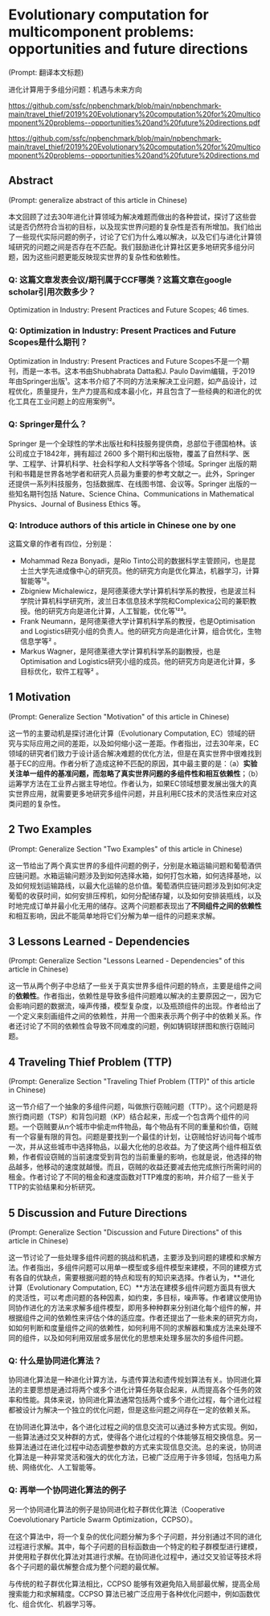 # Evolutionary computation for multicomponent problems: opportunities and future directions

(Prompt: 翻译本文标题)

进化计算用于多组分问题：机遇与未来方向

https://github.com/ssfc/npbenchmark/blob/main/npbenchmark-main/travel_thief/2019%20Evolutionary%20computation%20for%20multicomponent%20problems--opportunities%20and%20future%20directions.pdf

https://github.com/ssfc/npbenchmark/blob/main/npbenchmark-main/travel_thief/2019%20Evolutionary%20computation%20for%20multicomponent%20problems--opportunities%20and%20future%20directions.md

## Abstract

(Prompt: generalize abstract of this article in Chinese)

本文回顾了过去30年进化计算领域为解决难题而做出的各种尝试，探讨了这些尝试是否仍然符合当初的目标，以及现实世界问题的复杂性是否有所增加。我们给出了一些现代实际问题的例子，讨论了它们为什么难以解决，以及它们与进化计算领域研究的问题之间是否存在不匹配。我们鼓励进化计算社区更多地研究多组分问题，因为这些问题更能反映现实世界的复杂性和依赖性。

### Q: 这篇文章发表会议/期刊属于CCF哪类？这篇文章在google scholar引用次数多少？

Optimization in Industry: Present Practices and Future Scopes; 46 times. 

### Q: Optimization in Industry: Present Practices and Future Scopes是什么期刊？

Optimization in Industry: Present Practices and Future Scopes不是一个期刊，而是一本书。这本书由Shubhabrata Datta和J. Paulo Davim编辑，于2019年由Springer出版¹。这本书介绍了不同的方法来解决工业问题，如产品设计，过程优化，质量提升，生产力提高和成本最小化，并且包含了一些经典的和进化的优化工具在工业问题上的应用案例¹²。

### Q: Springer是什么？

Springer 是一个全球性的学术出版社和科技服务提供商，总部位于德国柏林。该公司成立于1842年，拥有超过 2600 多个期刊和出版物，覆盖了自然科学、医学、工程学、计算机科学、社会科学和人文科学等各个领域。Springer 出版的期刊和书籍是世界各地学者和研究人员最为重要的参考文献之一。此外，Springer 还提供一系列科技服务，包括数据库、在线图书馆、会议等。Springer 出版的一些知名期刊包括 Nature、Science China、Communications in Mathematical Physics、Journal of Business Ethics 等。

### Q: Introduce authors of this article in Chinese one by one

这篇文章的作者有四位，分别是：

- Mohammad Reza Bonyadi，是Rio Tinto公司的数据科学主管顾问，也是昆士兰大学先进成像中心的研究员。他的研究方向是优化算法，机器学习，计算智能等¹²。
- Zbigniew Michalewicz，是阿德莱德大学计算机科学系的教授，也是波兰科学院计算机科学研究所，波兰日本信息技术学院和Complexica公司的兼职教授。他的研究方向是进化计算，人工智能，优化等¹²³。
- Frank Neumann，是阿德莱德大学计算机科学系的教授，也是Optimisation and Logistics研究小组的负责人。他的研究方向是进化计算，组合优化，生物信息学等² 。
- Markus Wagner，是阿德莱德大学计算机科学系的副教授，也是Optimisation and Logistics研究小组的成员。他的研究方向是进化计算，多目标优化，软件工程等² 。

## 1 Motivation

(Prompt: Generalize Section "Motivation" of this article in Chinese) 

这一节的主要动机是探讨进化计算（Evolutionary Computation, EC）领域的研究与实际应用之间的差距，以及如何缩小这一差距。作者指出，过去30年来，EC领域的研究者们致力于设计适合解决难题的优化方法，但是在真实世界中很难找到基于EC的应用。作者分析了造成这种不匹配的原因，其中最主要的是：（a）**实验关注单一组件的基准问题，而忽略了真实世界问题的多组件性和相互依赖性**；（b）运筹学方法在工业界占据主导地位。作者认为，如果EC领域想要发展出强大的真实世界应用，就需要更多地研究多组件问题，并且利用EC技术的灵活性来应对这类问题的复杂性。

## 2 Two Examples

(Prompt: Generalize Section "Two Examples" of this article in Chinese)

这一节给出了两个真实世界的多组件问题的例子，分别是水箱运输问题和葡萄酒供应链问题。水箱运输问题涉及到如何选择水箱，如何打包水箱，如何选择基地，以及如何规划运输路线，以最大化运输的总价值。葡萄酒供应链问题涉及到如何决定葡萄的收获时间，如何安排压榨机，如何分配储存罐，以及如何安排装瓶线，以及时地完成订单并最小化无用的储存。这两个问题都表现出了**不同组件之间的依赖性**和相互影响，因此不能简单地将它们分解为单一组件的问题来求解。

## 3 Lessons Learned - Dependencies

(Prompt: Generalize Section "Lessons Learned - Dependencies" of this article in Chinese)

这一节从两个例子中总结了一些关于真实世界多组件问题的特点，主要是组件之间的**依赖性**。作者指出，依赖性是导致多组件问题难以解决的主要原因之一，因为它会影响问题的数据流，噪声传播，模型复杂度，以及瓶颈组件的出现。作者给出了一个定义来刻画组件之间的依赖性，并用一个图来表示两个例子中的依赖关系。作者还讨论了不同的依赖性会导致不同难度的问题，例如铸铜球拼图和旅行窃贼问题。

## 4 Traveling Thief Problem (TTP)

(Prompt: Generalize Section "Traveling Thief Problem (TTP)" of this article in Chinese)

这一节介绍了一个抽象的多组件问题，叫做旅行窃贼问题（TTP）。这个问题是将旅行商问题（TSP）和背包问题（KP）结合起来，形成一个包含两个组件的问题。一个窃贼要从n个城市中偷走m件物品，每个物品有不同的重量和价值，窃贼有一个容量有限的背包。问题是要找到一个最佳的计划，让窃贼恰好访问每个城市一次，并从这些城市中选择物品，以最大化他的总收益。为了使这两个组件相互依赖，作者假设窃贼的当前速度受到背包的当前重量的影响，也就是说，他选择的物品越多，他移动的速度就越慢。而且，窃贼的收益还要减去他完成旅行所需时间的租金。作者讨论了不同的租金和速度函数对TTP难度的影响，并介绍了一些关于TTP的实验结果和分析研究。

## 5 Discussion and Future Directions

(Prompt: Generalize Section "Discussion and Future Directions" of this article in Chinese)

这一节讨论了一些处理多组件问题的挑战和机遇，主要涉及到问题的建模和求解方法。作者指出，多组件问题可以用单一模型或多组件模型来建模，不同的建模方式有各自的优缺点，需要根据问题的特点和现有的知识来选择。作者认为，**进化计算（Evolutionary Computation, EC）**方法在建模多组件问题方面具有很大的灵活性，可以考虑问题的各种因素，如约束，多目标，噪声等。作者建议使用协同协作进化的方法来求解多组件模型，即用多种种群来分别进化每个组件的解，并根据组件之间的依赖性来评估个体的适应度。作者还提出了一些未来的研究方向，如如何判断和度量组件之间的依赖性，如何利用不同的求解器和集成方法来处理不同的组件，以及如何利用双层或多层优化的思想来处理多层次的多组件问题。

### Q: 什么是协同进化算法？

协同进化算法是一种进化计算方法，与遗传算法和遗传规划算法有关。协同进化算法的主要思想是通过将两个或多个进化计算任务联合起来，从而提高各个任务的效率和性能。具体来说，协同进化算法通常包括两个或多个进化过程，每个进化过程都被设计为解决一个独立的优化问题，但是这些问题之间存在一定的依赖关系。

在协同进化算法中，各个进化过程之间的信息交流可以通过多种方式实现。例如，一些算法通过交叉种群的方式，使得各个进化过程的个体能够互相交换信息。另一些算法通过在进化过程中动态调整参数的方式来实现信息交流。总的来说，协同进化算法是一种非常灵活和强大的优化方法，已被广泛应用于许多领域，包括电力系统、网络优化、人工智能等。

### Q: 再举一个协同进化算法的例子

另一个协同进化算法的例子是协同进化粒子群优化算法（Cooperative Coevolutionary Particle Swarm Optimization，CCPSO）。

在这个算法中，将一个复杂的优化问题分解为多个子问题，并分别通过不同的进化过程进行求解。其中，每个子问题的目标函数由一个特定的粒子群模型进行建模，并使用粒子群优化算法对其进行求解。在协同进化过程中，通过交叉验证等技术将各个子问题的最优解整合成为整个问题的最优解。

与传统的粒子群优化算法相比，CCPSO 能够有效避免陷入局部最优解，提高全局搜索能力和求解精度。CCPSO 算法已被广泛应用于各种优化问题中，例如函数优化、组合优化、机器学习等。